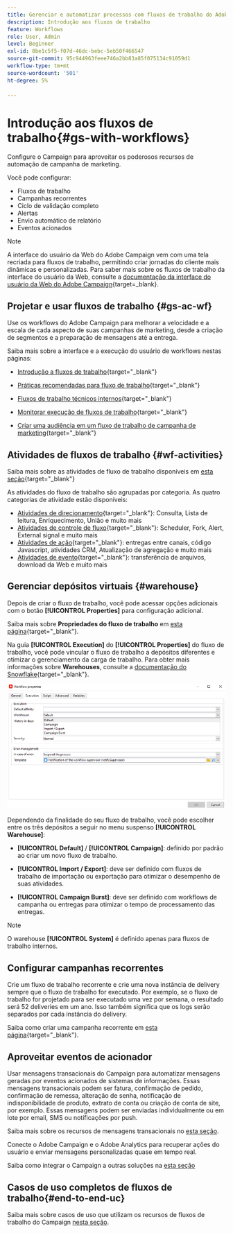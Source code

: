 ```yaml
---
title: Gerenciar e automatizar processos com fluxos de trabalho do Adobe Campaign
description: Introdução aos fluxos de trabalho
feature: Workflows
role: User, Admin
level: Beginner
exl-id: 0be1c5f5-f07d-46dc-bebc-5eb50f466547
source-git-commit: 95c944963feee746a2bb83a85f075134c91059d1
workflow-type: tm+mt
source-wordcount: '501'
ht-degree: 5%

---
```


# Introdução aos fluxos de trabalho{#gs-with-workflows}

Configure o Campaign para aproveitar os poderosos recursos de automação de campanha de marketing.

Você pode configurar:

* Fluxos de trabalho
* Campanhas recorrentes
* Ciclo de validação completo
* Alertas
* Envio automático de relatório
* Eventos acionados

>[!NOTE]
>
>A interface do usuário da Web do Adobe Campaign vem com uma tela recriada para fluxos de trabalho, permitindo criar jornadas do cliente mais dinâmicas e personalizadas. Para saber mais sobre os fluxos de trabalho da interface do usuário da Web, consulte a [documentação da interface do usuário da Web do Adobe Campaign](https://experienceleague.adobe.com/pt-br/docs/campaign-web/v8/wf/gs-workflows){target=_blank}.


## Projetar e usar fluxos de trabalho {#gs-ac-wf}

Use os workflows do Adobe Campaign para melhorar a velocidade e a escala de cada aspecto de suas campanhas de marketing, desde a criação de segmentos e a preparação de mensagens até a entrega.

Saiba mais sobre a interface e a execução do usuário de workflows nestas páginas:

* [Introdução a fluxos de trabalho](https://experienceleague.adobe.com/docs/campaign/automation/workflows/introduction/about-workflows.html?lang=pt-BR){target="_blank"}

* [Práticas recomendadas para fluxo de trabalho](https://experienceleague.adobe.com/docs/campaign/automation/workflows/introduction/workflow-best-practices.html?lang=pt-BR){target="_blank"}

* [Fluxos de trabalho técnicos internos](https://experienceleague.adobe.com/docs/campaign/automation/workflows/introduction/wf-type/technical-workflows.html?lang=pt-BR){target="_blank"}

* [Monitorar execução de fluxos de trabalho](https://experienceleague.adobe.com/docs/campaign/automation/workflows/monitoring-workflows/monitor-workflow-execution.html?lang=pt-BR){target="_blank"}

* [Criar uma audiência em um fluxo de trabalho de campanha de marketing](https://experienceleague.adobe.com/docs/campaign/automation/campaign-orchestration/marketing-campaign-target.html?lang=pt-BR){target="_blank"}

## Atividades de fluxos de trabalho {#wf-activities}

Saiba mais sobre as atividades de fluxo de trabalho disponíveis em [esta seção](https://experienceleague.adobe.com/docs/campaign/automation/workflows/wf-activities/activities.html?lang=pt-BR){target="_blank"}

As atividades do fluxo de trabalho são agrupadas por categoria. As quatro categorias de atividade estão disponíveis:

* [Atividades de direcionamento](https://experienceleague.adobe.com/docs/campaign/automation/workflows/wf-activities/targeting-activities/targeting-activities.html?lang=pt-BR){target="_blank"}: Consulta, Lista de leitura, Enriquecimento, União e muito mais
* [Atividades de controle de fluxo](https://experienceleague.adobe.com/docs/campaign/automation/workflows/wf-activities/flow-control-activities/flow-control-activities.html?lang=pt-BR){target="_blank"}: Scheduler, Fork, Alert, External signal e muito mais
* [Atividades de ação](https://experienceleague.adobe.com/docs/campaign/automation/workflows/wf-activities/action-activities/action-activities.html?lang=pt-BR){target="_blank"}: entregas entre canais, código Javascript, atividades CRM, Atualização de agregação e muito mais
* [Atividades de evento](https://experienceleague.adobe.com/docs/campaign/automation/workflows/wf-activities/event-activities/event-activities.html?lang=pt-BR){target="_blank"}: transferência de arquivos, download da Web e muito mais

<!--
### Change data source activity {#change-data-source-activity}

The **[!UICONTROL Change data source]** activity allows you to change the data source of a workflow **[!UICONTROL Working table]**. This provides more flexibility to manage data across different data sources such as FDA, FFDA and local database.

The **[!UICONTROL Working table]** allows Adobe Campaign workflow to handle data and share data with the workflow activities.
By default, the **[!UICONTROL Working table]** is created in the same database as the source of the data we query on.

For example, when querying the **[!UICONTROL Profiles]** table, stored on the Cloud database, you will create a **[!UICONTROL Working table]** on the same Cloud database.
To change this, you can add the **[!UICONTROL Change Data Source]** activity to choose a different data source for your **[!UICONTROL Working table]**.

Note that when using the **[!UICONTROL Change Data Source]** activity, you will need to switch back to the Cloud database to continue the workflow execution.

To use the **[!UICONTROL Change Data Source]** activity:

1. Create a workflow.

1. Query your targeted recipients with a **[!UICONTROL Query]** activity. 

    For more information on the **[!UICONTROL Query]** activity, refer to [this page](https://experienceleague.adobe.com/docs/campaign/automation/workflows/wf-activities/targeting-activities/query.html?lang=pt-BR){target="_blank"}.

1. From the **[!UICONTROL Targeting]** tab, add a **[!UICONTROL Change data source]** activity and double-click it to select **[!UICONTROL Default data source]**.
    
    The working table, which contains the result of your query, is then moved to the default PostgreSQL database.

1. From the **[!UICONTROL Actions]** tab, drag and drop a **[!UICONTROL JavaScript code]** activity to perform unitary operations on the working table.

    For more information on the **[!UICONTROL JavaScript code]** activity, refer to [this page](https://experienceleague.adobe.com/docs/campaign/automation/workflows/wf-activities/action-activities/sql-code-and-javascript-code.html?lang=pt-BR){target="_blank"}.

1. Add another **[!UICONTROL Change data source]** activity to switch back to the Cloud database. 
    
    Double-click your activity and select **[!UICONTROL Active FDA external account]** then the corresponding external account.

1. You can now start your workflow.
-->

## Gerenciar depósitos virtuais {#warehouse}

Depois de criar o fluxo de trabalho, você pode acessar opções adicionais com o botão **[!UICONTROL Properties]** para configuração adicional.

Saiba mais sobre **Propriedades do fluxo de trabalho** em [esta página](https://experienceleague.adobe.com/docs/campaign/automation/workflows/advanced-management/workflow-properties.html?lang=pt-BR){target="_blank"}.

Na guia **[!UICONTROL Execution]** do **[!UICONTROL Properties]** do fluxo de trabalho, você pode vincular o fluxo de trabalho a depósitos diferentes e otimizar o gerenciamento da carga de trabalho. Para obter mais informações sobre **Warehouses**, consulte a [documentação do Snowflake](https://docs.snowflake.com/en/user-guide/warehouses-overview.html){target="_blank"}.

![](assets/warehouse.png)

Dependendo da finalidade do seu fluxo de trabalho, você pode escolher entre os três depósitos a seguir no menu suspenso **[!UICONTROL Warehouse]**:

* **[!UICONTROL Default]** / **[!UICONTROL Campaign]**: definido por padrão ao criar um novo fluxo de trabalho.

* **[!UICONTROL Import / Export]**: deve ser definido com fluxos de trabalho de importação ou exportação para otimizar o desempenho de suas atividades.

* **[!UICONTROL Campaign Burst]**: deve ser definido com workflows de campanha ou entregas para otimizar o tempo de processamento das entregas.

>[!NOTE]
>
>O warehouse **[!UICONTROL System]** é definido apenas para fluxos de trabalho internos.

## Configurar campanhas recorrentes

Crie um fluxo de trabalho recorrente e crie uma nova instância de delivery sempre que o fluxo de trabalho for executado. Por exemplo, se o fluxo de trabalho for projetado para ser executado uma vez por semana, o resultado será 52 deliveries em um ano. Isso também significa que os logs serão separados por cada instância do delivery.

Saiba como criar uma campanha recorrente em [esta página](https://experienceleague.adobe.com/docs/campaign/automation/campaign-orchestration/recurring-periodic-campaigns.html?lang=pt-BR){target="_blank"}.


## Aproveitar eventos de acionador

Usar mensagens transacionais do Campaign para automatizar mensagens geradas por eventos acionados de sistemas de informações. Essas mensagens transacionais podem ser fatura, confirmação de pedido, confirmação de remessa, alteração de senha, notificação de indisponibilidade de produto, extrato de conta ou criação de conta de site, por exemplo. Essas mensagens podem ser enviadas individualmente ou em lote por email, SMS ou notificações por push.

Saiba mais sobre os recursos de mensagens transacionais no [esta seção](../send/transactional.md).

Conecte o Adobe Campaign e o Adobe Analytics para recuperar ações do usuário e enviar mensagens personalizadas quase em tempo real.

Saiba como integrar o Campaign a outras soluções na [esta seção](../start/connect.md)


## Casos de uso completos de fluxos de trabalho{#end-to-end-uc}

Saiba mais sobre casos de uso que utilizam os recursos de fluxos de trabalho do Campaign [nesta seção](../../automation/workflow/workflow-use-cases.md).
